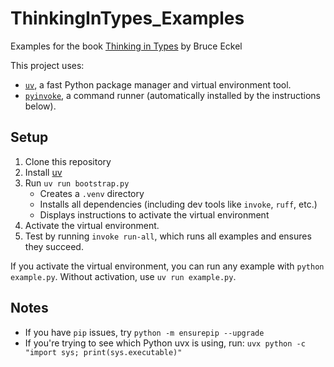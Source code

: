 # ThinkingInTypes_Examples

Examples for the book [Thinking in Types](https://thinkingintypes.com/) by Bruce Eckel

This project uses:

- [`uv`](https://docs.astral.sh/uv/), a fast Python package manager and virtual environment tool.
- [`pyinvoke`](https://docs.pyinvoke.org/en/stable/), a command runner (automatically installed by the instructions below).

## Setup

1. Clone this repository
2. Install [uv](https://docs.astral.sh/uv/getting-started/installation/)
3. Run `uv run bootstrap.py`
   - Creates a `.venv` directory
   - Installs all dependencies (including dev tools like `invoke`, `ruff`, etc.)
   - Displays instructions to activate the virtual environment
4. Activate the virtual environment.
5. Test by running `invoke run-all`, which runs all examples and ensures they succeed.

If you activate the virtual environment, you can run any example with `python example.py`.
Without activation, use `uv run example.py`.

## Notes

- If you have `pip` issues, try `python -m ensurepip --upgrade`
- If you're trying to see which Python uvx is using, run:
  `uvx python -c "import sys; print(sys.executable)"`
